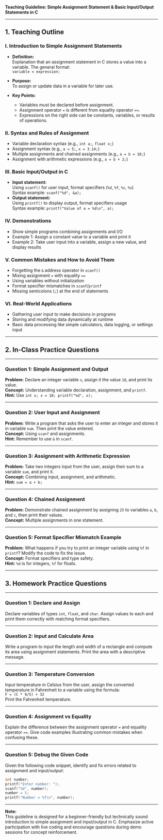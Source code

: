 **Teaching Guideline: Simple Assignment Statement & Basic Input/Output Statements in C**

---

## 1. Teaching Outline

### I. Introduction to Simple Assignment Statements  
- **Definition:**  
  Explanation that an assignment statement in C stores a value into a variable. The general format:  
  `variable = expression;`  
- **Purpose:**  
  To assign or update data in a variable for later use.

- **Key Points:**  
  - Variables must be declared before assignment.  
  - Assignment operator `=` is different from equality operator `==`.  
  - Expressions on the right side can be constants, variables, or results of operations.

### II. Syntax and Rules of Assignment  
- Variable declaration syntax (e.g., `int a;`, `float x;`)  
- Assignment syntax (e.g., `a = 5;`, `x = 3.14;`)  
- Multiple assignments and chained assignments (e.g., `a = b = 10;`)  
- Assignment with arithmetic expressions (e.g., `a = b + 2;`)  

### III. Basic Input/Output in C  
- **Input statement:**  
  Using `scanf()` for user input, format specifiers (`%d`, `%f`, `%c`, `%s`)  
  Syntax example: `scanf("%d", &a);`  
- **Output statement:**  
  Using `printf()` to display output, format specifiers usage  
  Syntax example: `printf("Value of a = %d\n", a);`

### IV. Demonstrations  
- Show simple programs combining assignments and I/O  
- Example 1: Assign a constant value to a variable and print it  
- Example 2: Take user input into a variable, assign a new value, and display results

### V. Common Mistakes and How to Avoid Them  
- Forgetting the `&` address operator in `scanf()`  
- Mixing assignment `=` with equality `==`  
- Using variables without initialization  
- Format specifier mismatches in `scanf`/`printf`  
- Missing semicolons (`;`) at the end of statements  

### VI. Real-World Applications  
- Gathering user input to make decisions in programs  
- Storing and modifying data dynamically at runtime  
- Basic data processing like simple calculators, data logging, or settings input  

---

## 2. In-Class Practice Questions

---

### Question 1: Simple Assignment and Output  
**Problem:** Declare an integer variable `x`, assign it the value `10`, and print its value.  
**Concept:** Understanding variable declaration, assignment, and `printf`.  
**Hint:** Use `int x; x = 10; printf("%d", x);`

---

### Question 2: User Input and Assignment  
**Problem:** Write a program that asks the user to enter an integer and stores it in variable `num`. Then print the value entered.  
**Concept:** Using `scanf` and assignments.  
**Hint:** Remember to use `&` in `scanf`.

---

### Question 3: Assignment with Arithmetic Expression  
**Problem:** Take two integers input from the user, assign their sum to a variable `sum`, and print it.  
**Concept:** Combining input, assignment, and arithmetic.  
**Hint:** `sum = a + b;`

---

### Question 4: Chained Assignment  
**Problem:** Demonstrate chained assignment by assigning `25` to variables `a`, `b`, and `c`, then print their values.  
**Concept:** Multiple assignments in one statement.

---

### Question 5: Format Specifier Mismatch Example  
**Problem:** What happens if you try to print an integer variable using `%f` in `printf`? Modify the code to fix the issue.  
**Concept:** Format specifiers and type safety.  
**Hint:** `%d` is for integers, `%f` for floats.

---

## 3. Homework Practice Questions

---

### Question 1: Declare and Assign  
Declare variables of types `int`, `float`, and `char`. Assign values to each and print them correctly with matching format specifiers.

---

### Question 2: Input and Calculate Area  
Write a program to input the length and width of a rectangle and compute its area using assignment statements. Print the area with a descriptive message.

---

### Question 3: Temperature Conversion  
Input temperature in Celsius from the user, assign the converted temperature in Fahrenheit to a variable using the formula:  
`F = (C * 9/5) + 32`  
Print the Fahrenheit temperature.

---

### Question 4: Assignment vs Equality  
Explain the difference between the assignment operator `=` and equality operator `==`. Give code examples illustrating common mistakes when confusing these.

---

### Question 5: Debug the Given Code  
Given the following code snippet, identify and fix errors related to assignment and input/output:  

```c
int number;  
printf("Enter number: ");  
scanf("%d", number);  
number = 5;  
printf("Number = %f\n", number);
```

---

**Note:**  
This guideline is designed for a beginner-friendly but technically sound introduction to simple assignment and input/output in C. Emphasize active participation with live coding and encourage questions during demo sessions for concept reinforcement.